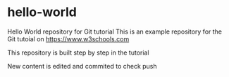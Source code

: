 # hello-world
Hello World repository for Git tutorial
This is an example repository for the Git tutoial on https://www.w3schools.com

This repository is built step by step in the tutorial

New content is edited and commited to check push
